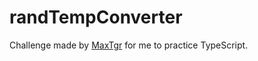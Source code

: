 ﻿# randTempConverter

Challenge made by [MaxTgr](https://github.com/MaxTgr) for me to practice TypeScript.
